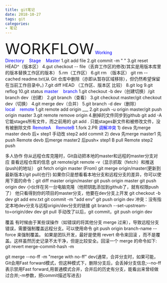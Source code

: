 ```yaml
---
title: git笔记
date: 2018-10-27
tags: git
categories:
- 笔记 
---
```

<font size="36pt">WORKFLOW</font>
<font size=“22pt” color="blue">Working Directory&nbsp;&nbsp;&nbsp;&nbsp;Stage&nbsp;&nbsp;&nbsp;&nbsp;Master</font>
<font size=“14pt”>
1.git add file
2.git commit -m "    "
3.git reset HEAD^（版本区）
4.gut checkout -- file（丢弃工作区的修改/其实是用版本库里的版本替换工作区的版本）
5.rm（工作区）
6.git rm （版本区）
  git rm --cached readme.txt(从 Git 仓库中删除（亦即从暂存区域移除），但仍然希望保留在当前工作目录中。)
7.git diff HEAD （工作区、版本区 比较）
8.git log
9.git reflog
10.git status</font>
<font size=“22pt” color="blue">master&nbsp;&nbsp;&nbsp;&nbsp;branch</font>
<font size=“14pt”>1.git checkout -b dev（创建切换）/git branch dev（创建）
2.git branch（查看）
3.git checkout master/git checkout dev（切换）
4.git merge dev（合并）
5.git branch -d dev（删除）</font>
<font size=“22pt” color="blue">local&nbsp;&nbsp;&nbsp;&nbsp;remote</font>
<font size=“14pt”>1.git remote add origin ___
2.git push -u origin master/git push origin master
3.git remote remove origin
4.删掉的文件同步到github
git add -A
它能stages所有文件，而之前用的
git add .
只能stages新文件和被修改文件，没有被删除文件</font>
<font size=“22pt” color="blue">RemoteA&nbsp;&nbsp;&nbsp;&nbsp;RemoteB</font>
<font size=“14pt”>1.fork
2.PR</font>
<font size=“22pt” color="blue">调解冲突</font>
<font size=“14pt”>1)
deva 先merge master
devb 后×
step1 手动改 step2 add commit
2)
deva 先merge master1 先push Remote
devb 后merge master2 后push×
step1 B pull Remote step2 push</font>

多人协作
你从远程仓库克隆时，Git自动把本地的master和远程的master分支对应
查看远程仓库的信息
git remote/git remote -v（显示抓取（fetch）和推送(push)的地址）
git fetch origin master (From)
   git merge origin/master(更新到最新版本)/git pull(也行)
   如果你只是想看看本地分支和远程分支的差异，你可以使用下面的命令：git diff master origin/master
git push origin master
git push origin dev
小伙伴在另一台电脑克隆（他把钥匙添加到github了，就有权限push了）
他只看得到你的项目的master分支，他要在dev分支上开发 git checkout -b dev
git add env.txt
git commit -m "add env"
git push origin dev
冲突：没有指定本地dev分支与远程origin/dev分支的链接
git branch --set-upstream-to=origin/dev dev
git pull
手动改了以后，git commit，git push origin dev

覆盖
有时候由于某些误操作（如错误的将其他分支 merge 过来），导致远程分支错误，需要强制覆盖远程分支。可以使用命令 git push origin branch-name --force 来强制覆盖。
如果是团队开发，最好是使用 revert 命令来回滚 ，而不是覆盖。这样虽然历史记录不太干净，但是比较安全。回滚一个 merge 的命令如下:
git revert merge-commit-hash -m 

git merge --no-ff -m "merge with no-ff" dev(通常，合并分支时，如果可能，Git会用Fast forward模式，但这种模式下，删除分支后，会丢掉分支信息;--no-ff表示禁用Fast forward,用普通模式合并，合并后的历史有分支，能看出来曾经做过合并;-m参数，把commit描述写进去)


